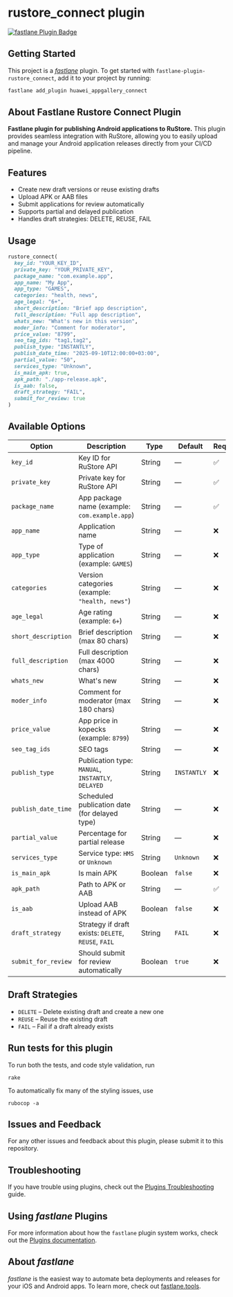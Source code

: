 # rustore_connect plugin

[![fastlane Plugin Badge](https://rawcdn.githack.com/fastlane/fastlane/master/fastlane/assets/plugin-badge.svg)](https://rubygems.org/gems/fastlane-plugin-rustore_connect)

## Getting Started
This project is a [_fastlane_](https://github.com/fastlane/fastlane) plugin. To get started with `fastlane-plugin-rustore_connect`, add it to your project by running:
```bash
fastlane add_plugin huawei_appgallery_connect
```

## About Fastlane Rustore Connect Plugin
**Fastlane plugin for publishing Android applications to RuStore.**
This plugin provides seamless integration with RuStore, allowing you to easily upload and manage your Android application releases directly from your CI/CD pipeline.

## Features

* Create new draft versions or reuse existing drafts
* Upload APK or AAB files
* Submit applications for review automatically
* Supports partial and delayed publication
* Handles draft strategies: DELETE, REUSE, FAIL

## Usage

```ruby
rustore_connect(
  key_id: "YOUR_KEY_ID",
  private_key: "YOUR_PRIVATE_KEY",
  package_name: "com.example.app",
  app_name: "My App",
  app_type: "GAMES",
  categories: "health, news",
  age_legal: "6+",
  short_description: "Brief app description",
  full_description: "Full app description",
  whats_new: "What's new in this version",
  moder_info: "Comment for moderator",
  price_value: "8799",
  seo_tag_ids: "tag1,tag2",
  publish_type: "INSTANTLY",
  publish_date_time: "2025-09-10T12:00:00+03:00",
  partial_value: "50",
  services_type: "Unknown",
  is_main_apk: true,
  apk_path: "./app-release.apk",
  is_aab: false,
  draft_strategy: "FAIL",
  submit_for_review: true
)
```

## Available Options

| Option              | Description                                         | Type    | Default     | Required |
| ------------------- | --------------------------------------------------- | ------- | ----------- | -------- |
| `key_id`            | Key ID for RuStore API                              | String  | —           | ✅        |
| `private_key`       | Private key for RuStore API                         | String  | —           | ✅        |
| `package_name`      | App package name (example: `com.example.app`)       | String  | —           | ✅        |
| `app_name`          | Application name                                    | String  | —           | ❌        |
| `app_type`          | Type of application (example: `GAMES`)              | String  | —           | ❌        |
| `categories`        | Version categories (example: `"health, news"`)      | String  | —           | ❌        |
| `age_legal`         | Age rating (example: `6+`)                          | String  | —           | ❌        |
| `short_description` | Brief description (max 80 chars)                    | String  | —           | ❌        |
| `full_description`  | Full description (max 4000 chars)                   | String  | —           | ❌        |
| `whats_new`         | What's new                                          | String  | —           | ❌        |
| `moder_info`        | Comment for moderator (max 180 chars)               | String  | —           | ❌        |
| `price_value`       | App price in kopecks (example: `8799`)              | String  | —           | ❌        |
| `seo_tag_ids`       | SEO tags                                            | String  | —           | ❌        |
| `publish_type`      | Publication type: `MANUAL`, `INSTANTLY`, `DELAYED`  | String  | `INSTANTLY` | ❌        |
| `publish_date_time` | Scheduled publication date (for delayed type)       | String  | —           | ❌        |
| `partial_value`     | Percentage for partial release                      | String  | —           | ❌        |
| `services_type`     | Service type: `HMS` or `Unknown`                    | String  | `Unknown`   | ❌        |
| `is_main_apk`       | Is main APK                                         | Boolean | `false`     | ❌        |
| `apk_path`          | Path to APK or AAB                                  | String  | —           | ✅        |
| `is_aab`            | Upload AAB instead of APK                           | Boolean | `false`     | ❌        |
| `draft_strategy`    | Strategy if draft exists: `DELETE`, `REUSE`, `FAIL` | String  | `FAIL`      | ❌        |
| `submit_for_review` | Should submit for review automatically              | Boolean | `true`      | ❌        |

## Draft Strategies

* `DELETE` – Delete existing draft and create a new one
* `REUSE` – Reuse the existing draft
* `FAIL` – Fail if a draft already exists

## Run tests for this plugin

To run both the tests, and code style validation, run

```
rake
```

To automatically fix many of the styling issues, use
```
rubocop -a
```

## Issues and Feedback
For any other issues and feedback about this plugin, please submit it to this repository.

## Troubleshooting
If you have trouble using plugins, check out the [Plugins Troubleshooting](https://docs.fastlane.tools/plugins/plugins-troubleshooting/) guide.

## Using _fastlane_ Plugins
For more information about how the `fastlane` plugin system works, check out the [Plugins documentation](https://docs.fastlane.tools/plugins/create-plugin/).

## About _fastlane_
_fastlane_ is the easiest way to automate beta deployments and releases for your iOS and Android apps. To learn more, check out [fastlane.tools](https://fastlane.tools).
